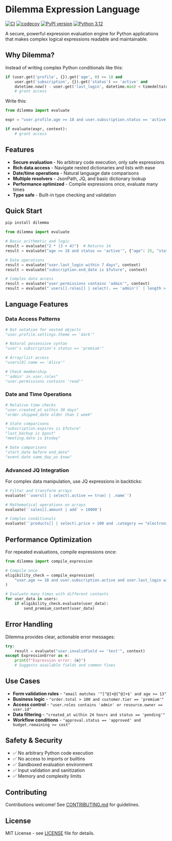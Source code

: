 # Dilemma Expression Language

[![CI](https://github.com/patrickcd/dilemma/workflows/CI/badge.svg)](https://github.com/patrickcd/dilemma/actions)
[![codecov](https://codecov.io/gh/patrickcd/dilemma/branch/main/graph/badge.svg)](https://codecov.io/gh/patrickcd/dilemma)
[![PyPI version](https://badge.fury.io/py/dilemma.svg)](https://badge.fury.io/py/dilemma)
[![Python 3.12](https://img.shields.io/badge/python-3.12-blue.svg)](https://www.python.org/downloads/release/python-312/)

A secure, powerful expression evaluation engine for Python applications that makes complex logical expressions readable and maintainable.

## Why Dilemma?

Instead of writing complex Python conditionals like this:
```python
if (user.get('profile', {}).get('age', 0) >= 18 and 
    user.get('subscription', {}).get('status') == 'active' and
    datetime.now() - user.get('last_login', datetime.min) < timedelta(days=30)):
    # grant access
```

Write this:
```python
from dilemma import evaluate

expr = "user.profile.age >= 18 and user.subscription.status == 'active' and user.last_login within 30 days"

if evaluate(expr, context):
    # grant access
```

## Features

- **Secure evaluation** - No arbitrary code execution, only safe expressions
- **Rich data access** - Navigate nested dictionaries and lists with ease
- **Date/time operations** - Natural language date comparisons
- **Multiple resolvers** - JsonPath, JQ, and basic dictionary lookup
- **Performance optimized** - Compile expressions once, evaluate many times
- **Type safe** - Built-in type checking and validation

## Quick Start

```bash
pip install dilemma
```

```python
from dilemma import evaluate

# Basic arithmetic and logic
result = evaluate("2 * (3 + 4)")  # Returns 14
result = evaluate("age >= 18 and status == 'active'", {"age": 25, "status": "active"})

# Date operations
result = evaluate("user.last_login within 7 days", context)
result = evaluate("subscription.end_date is $future", context)

# Complex data access
result = evaluate("user.permissions contains 'admin'", context)
result = evaluate("`users[].roles[] | select(. == 'admin')` | length > 0", context)
```

## Language Features

### Data Access Patterns

```python
# Dot notation for nested objects
"user.profile.settings.theme == 'dark'"

# Natural possessive syntax  
"user's subscription's status == 'premium'"

# Array/list access
"users[0].name == 'Alice'"

# Check membership
"'admin' in user.roles"
"user.permissions contains 'read'"
```

### Date and Time Operations

```python
# Relative time checks
"user.created_at within 30 days"
"order.shipped_date older than 1 week"

# State comparisons
"subscription.expires is $future"
"last_backup is $past"
"meeting.date is $today"

# Date comparisons
"start_date before end_date"
"event.date same_day_as $now"
```

### Advanced JQ Integration

For complex data manipulation, use JQ expressions in backticks:

```python
# Filter and transform arrays
evaluate('`users[] | select(.active == true) | .name`')

# Mathematical operations on arrays
evaluate('`sales[].amount | add` > 10000')

# Complex conditionals
evaluate('`products[] | select(.price > 100 and .category == "electronics") | length` > 5')
```

## Performance Optimization

For repeated evaluations, compile expressions once:

```python
from dilemma import compile_expression

# Compile once
eligibility_check = compile_expression(
    "user.age >= 18 and user.subscription.active and user.last_login within 30 days"
)

# Evaluate many times with different contexts
for user_data in users:
    if eligibility_check.evaluate(user_data):
        send_premium_content(user_data)
```

## Error Handling

Dilemma provides clear, actionable error messages:

```python
try:
    result = evaluate("user.invalidfield == 'test'", context)
except ExpressionError as e:
    print(f"Expression error: {e}")
    # Suggests available fields and common fixes
```

## Use Cases

- **Form validation rules** - `"email matches '^[^@]+@[^@]+$' and age >= 13"`
- **Business logic** - `"order.total > 100 and customer.tier == 'premium'"`
- **Access control** - `"user.roles contains 'admin' or resource.owner == user.id"`
- **Data filtering** - `"created_at within 24 hours and status == 'pending'"`
- **Workflow conditions** - `"approval.status == 'approved' and budget.remaining >= cost"`

## Safety & Security

- ✅ No arbitrary Python code execution
- ✅ No access to imports or builtins  
- ✅ Sandboxed evaluation environment
- ✅ Input validation and sanitization
- ✅ Memory and complexity limits

## Contributing

Contributions welcome! See [CONTRIBUTING.md](CONTRIBUTING.md) for guidelines.

## License

MIT License - see [LICENSE](LICENSE) file for details.